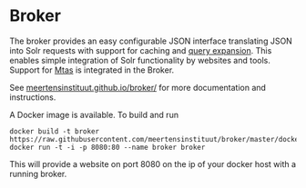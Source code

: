 # Broker

The broker provides an easy configurable JSON interface translating JSON into Solr requests with support for caching and [query expansion](expansions.html). This enables simple integration of Solr functionality by websites and tools. Support for [Mtas](https://meertensinstituut.github.io/mtas/) is integrated in the Broker.

See [meertensinstituut.github.io/broker/](https://meertensinstituut.github.io/broker/) for more documentation and instructions.

A Docker image is available. To build and run

```console
docker build -t broker https://raw.githubusercontent.com/meertensinstituut/broker/master/docker/Dockerfile
docker run -t -i -p 8080:80 --name broker broker
```

This will provide a website on port 8080 on the ip of your docker host with a running broker.

